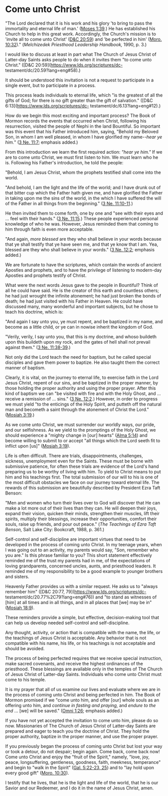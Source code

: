 # Come unto Christ

"The Lord declared that it is his work and his glory 'to bring to pass the
immortality and eternal life of man.' ([Moses
1:39](https://www.lds.org/scriptures/pgp/moses/1.39?lang=eng#38).) He has
established his Church to help in this great work. Accordingly, the Church's
mission is to 'invite all to come unto Christ' ([D&amp;C
20:59](https://www.lds.org/scriptures/dc-testament/dc/20.59?lang=eng#58)) and
'be perfected in him' ([Moro.
10:32](https://www.lds.org/scriptures/bofm/moro/10.32?lang=eng#31))."
(_Melchizedek Priesthood Leadership Handbook,_ 1990, p. 3.)

I would like to discuss at least in part what The Church of Jesus Christ of
Latter-day Saints asks people to do when it invites them "to come unto
Christ." ([D&amp;C 20:59](https://www.lds.org/scriptures/dc-
testament/dc/20.59?lang=eng#58).)

It should be understood this invitation is not a request to participate in a
single event, but to participate in a process.

This process leads individuals to eternal life, which "is the greatest of all
the gifts of God; for there is no gift greater than the gift of salvation."
([D&amp;C 6:13](https://www.lds.org/scriptures/dc-
testament/dc/6.13?lang=eng#12).)

How do we begin this most exciting and important process? The Book of Mormon
records the events that occurred when Christ, following his resurrection,
visited the people of Nephi in the land Bountiful. So important was this event
that his Father introduced him, saying, "Behold my Beloved Son, in whom I am
well pleased, in whom I have glorified my name--_hear ye him._" ([3 Ne.
11:7](https://www.lds.org/scriptures/bofm/3-ne/11.7?lang=eng#6); emphasis
added.)

From this introduction we learn the first required action: _"hear ye him."_ If
we are to come unto Christ, we must first listen to him. We must learn who he
is. Following his Father's introduction, he told the people:

"Behold, I am Jesus Christ, whom the prophets testified shall come into the
world.

"And behold, I am the light and the life of the world; and I have drunk out of
that bitter cup which the Father hath given me, and have glorified the Father
in taking upon me the sins of the world, in the which I have suffered the will
of the Father in all things from the beginning." ([3 Ne.
11:10-11](https://www.lds.org/scriptures/bofm/3-ne/11.10-11?lang=eng#9).)

He then invited them to come forth, one by one and "see with their eyes and ...
feel with their hands." ([3 Ne.
11:15](https://www.lds.org/scriptures/bofm/3-ne/11.15?lang=eng#14).) These
people experienced personal knowledge of who he was. However, Jesus reminded
them that coming to him through faith is even more acceptable.

"And again, _more blessed_ are they who shall believe in your words because
that ye shall testify that ye have seen me, and that ye know that I am. Yea,
blessed are they who shall believe in your words." ([3 Ne.
12:2](https://www.lds.org/scriptures/bofm/3-ne/12.2?lang=eng#1); emphasis
added.)

We are fortunate to have the scriptures, which contain the words of ancient
Apostles and prophets, and to have the privilege of listening to modern-day
Apostles and prophets testify of Christ.

What were the next words Jesus gave to the people in Bountiful? Think of all
he could have said. He is the creator of this earth and countless others; he
had just wrought the infinite atonement; he had just broken the bonds of
death; he had just visited with his Father in Heaven. He could have discussed
many, many wonderful and important subjects, but he chose to teach his
doctrine, which is:

"And again I say unto you, ye must repent, and be baptized in my name, and
become as a little child, or ye can in nowise inherit the kingdom of God.

"Verily, verily, I say unto you, that this is my doctrine, and whoso buildeth
upon this buildeth upon my rock, and the gates of hell shall not prevail
against them." ([3 Ne.
11:38-39](https://www.lds.org/scriptures/bofm/3-ne/11.38-39?lang=eng#37).)

Not only did the Lord teach the need for baptism, but he called special
disciples and gave them power to baptize. He also taught them the correct
manner of baptism.

Clearly, it is vital, on the journey to eternal life, to exercise faith in the
Lord Jesus Christ, repent of our sins, and be baptized in the proper manner,
by those holding the proper authority and using the proper prayer. After this
kind of baptism we can "be visited with fire and with the Holy Ghost, and ...
receive a remission of ... sins." ([3 Ne.
12:2](https://www.lds.org/scriptures/bofm/3-ne/12.2?lang=eng#1).) However, in
order to progress we must yield "to the enticings of the Holy Spirit, and
putteth off the natural man and becometh a saint through the atonement of
Christ the Lord." ([Mosiah
3:19](https://www.lds.org/scriptures/bofm/mosiah/3.19?lang=eng#18).)

As we come unto Christ, we must surrender our worldly ways, our pride, and our
selfishness. As we yield to the promptings of the Holy Ghost, we should
experience a "mighty change in [our] hearts" ([Alma
5:14](https://www.lds.org/scriptures/bofm/alma/5.14?lang=eng#13)) and become
willing to submit to or accept "all things which the Lord seeth fit to inflict
upon [us]" ([Mosiah
3:19](https://www.lds.org/scriptures/bofm/mosiah/3.19?lang=eng#18)).

Life is often difficult. There are trials, disappointments, challenges,
sickness, unemployment even for the Saints. These must be borne with
submissive patience, for often these trials are evidence of the Lord's hand
preparing us to be worthy of living with him. To yield to Christ means to put
him and his teachings first. The total submission of our will to his is one of
the most difficult obstacles we face on our journey toward eternal life. The
rewards of this submission are beautifully described by President Ezra Taft
Benson:

"Men and women who turn their lives over to God will discover that He can make
a lot more out of their lives than they can. He will deepen their joys, expand
their vision, quicken their minds, strengthen their muscles, lift their
spirits, multiply their blessings, increase their opportunities, comfort their
souls, raise up friends, and pour out peace." (_The Teachings of Ezra Taft
Benson,_ Salt Lake City: Bookcraft, 1988, p. 361.)

Self-control and self-discipline are important virtues that need to be
developed in the process of coming unto Christ. In my teenage years, when I
was going out to an activity, my parents would say, "Son, remember who you
are." Is this phrase familiar to you? This short statement effectively
reminded me of the trust my parents had in me, of the expectations of loving
grandparents, concerned uncles, aunts, and priesthood leaders. It reminded me
of my responsibility to be a good example to younger brothers and sisters.

Heavenly Father provides us with a similar request. He asks us to "always
remember him" ([D&amp;C 20:77, 79](https://www.lds.org/scriptures/dc-
testament/dc/20.77%2C79?lang=eng#76)) and "to stand as witnesses of [him] at
all times and in all things, and in all places that [we] may be in" ([Mosiah
18:9](https://www.lds.org/scriptures/bofm/mosiah/18.9?lang=eng#8)).

These reminders provide a simple, but effective, decision-making tool that can
help us develop needed self-control and self-discipline.

Any thought, activity, or action that is compatible with the name, the life,
or the teachings of Jesus Christ is acceptable. Any behavior that is not
compatible with his name, his life, or his teachings is not acceptable and
should be avoided.

The process of being perfected requires that we receive special instruction,
make sacred covenants, and receive the highest ordinances of the priesthood.
These blessings are available only in the temples of The Church of Jesus
Christ of Latter-day Saints. Individuals who come unto Christ must come to his
temple.

It is my prayer that all of us examine our lives and evaluate where we are in
the process of coming unto Christ and being perfected in him. The Book of
Mormon promised if we "come unto him, and offer [our] whole souls as an
offering unto him, and _continue in fasting and praying,_ and _endure to the
end_ ... [we] will be saved." ([Omni
1:26](https://www.lds.org/scriptures/bofm/omni/1.26?lang=eng#25); emphasis
added.)

If you have not yet accepted the invitation to come unto him, please do so
now. Missionaries of The Church of Jesus Christ of Latter-day Saints are
prepared and eager to teach you the doctrine of Christ. They hold the proper
authority, baptize in the proper manner, and use the proper prayer.

If you previously began the process of coming unto Christ but lost your way or
took a detour, do not despair; begin again. Come back, come back now! Come
unto Christ and enjoy the "fruit of the Spirit," namely, "love, joy, peace,
longsuffering, gentleness, goodness, faith, meekness, temperance" and begin to
"walk in the Spirit" ([Gal. 5:22-23,
25](https://www.lds.org/scriptures/nt/gal/5.22-23%2C25?lang=eng#21)) and to
"lay hold upon every good gift" ([Moro.
10:30](https://www.lds.org/scriptures/bofm/moro/10.30?lang=eng#29)).

I testify that he lives, that he is the light and life of the world, that he
is our Savior and our Redeemer, and I do it in the name of Jesus Christ, amen.

